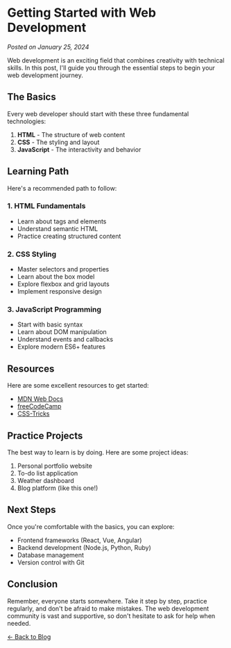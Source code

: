 # Getting Started with Web Development

*Posted on January 25, 2024*

Web development is an exciting field that combines creativity with technical skills. In this post, I'll guide you through the essential steps to begin your web development journey.

## The Basics

Every web developer should start with these three fundamental technologies:

1. **HTML** - The structure of web content
2. **CSS** - The styling and layout
3. **JavaScript** - The interactivity and behavior

## Learning Path

Here's a recommended path to follow:

### 1. HTML Fundamentals
- Learn about tags and elements
- Understand semantic HTML
- Practice creating structured content

### 2. CSS Styling
- Master selectors and properties
- Learn about the box model
- Explore flexbox and grid layouts
- Implement responsive design

### 3. JavaScript Programming
- Start with basic syntax
- Learn about DOM manipulation
- Understand events and callbacks
- Explore modern ES6+ features

## Resources

Here are some excellent resources to get started:

- [MDN Web Docs](https://developer.mozilla.org)
- [freeCodeCamp](https://www.freecodecamp.org)
- [CSS-Tricks](https://css-tricks.com)

## Practice Projects

The best way to learn is by doing. Here are some project ideas:

1. Personal portfolio website
2. To-do list application
3. Weather dashboard
4. Blog platform (like this one!)

## Next Steps

Once you're comfortable with the basics, you can explore:

- Frontend frameworks (React, Vue, Angular)
- Backend development (Node.js, Python, Ruby)
- Database management
- Version control with Git

## Conclusion

Remember, everyone starts somewhere. Take it step by step, practice regularly, and don't be afraid to make mistakes. The web development community is vast and supportive, so don't hesitate to ask for help when needed.

[← Back to Blog](/blog) 